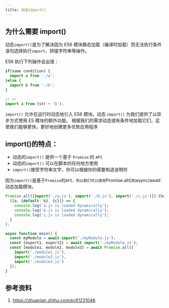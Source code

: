 ```yaml
---
title: 动态import()
---
```


## 为什么需要 import()

动态`import()`是为了解决因为 ES6 模块静态加载（编译时加载）而无法执行条件语句选择执行`import`、拼接字符串等操作。

ES6 执行下列操作会出错：

```js
if(some condition) {
  import a from './a';
}else {
  import b from './b';
}

// or
import a from (str + 'b');
```

`import()` 允许在运行时动态地引入 ES6 模块。动态 `import()` 为我们提供了以异步方式使用 ES 模块的额外功能。 根据我们的需求动态或有条件地加载它们，这使我们能够更快，更好地创建更多优势应用程序

## import()的特点：

- 动态的`import()` 提供一个基于 `Promise` 的 `API`
- 动态的`import()` 可以在脚本的任何地方使用
- `import()`接受字符串文字，你可以根据你的需要构造说明符

因为`import()`是基于`Promise`的`API，所以我们可以使用`Promise.all()`和`async/await`动态加载模块。

```js
Promise.all([import('./a.js'), import('./b.js'), import('./c.js')]).then(
  ([a, {default: b}, {c}]) => {
    console.log('a.js is loaded dynamically');
    console.log('b.js is loaded dynamically');
    console.log('c.js is loaded dynamically');
  }
);
```

```js
async function main() {
  const myModule = await import('./myModule.js');
  const {export1, export2} = await import('./myModule.js');
  const [module1, module2, module3] = await Promise.all([
    import('./module1.js'),
    import('./module2.js'),
    import('./module3.js')
  ]);
}
```

## 参考资料

1. https://zhuanlan.zhihu.com/p/41231046
